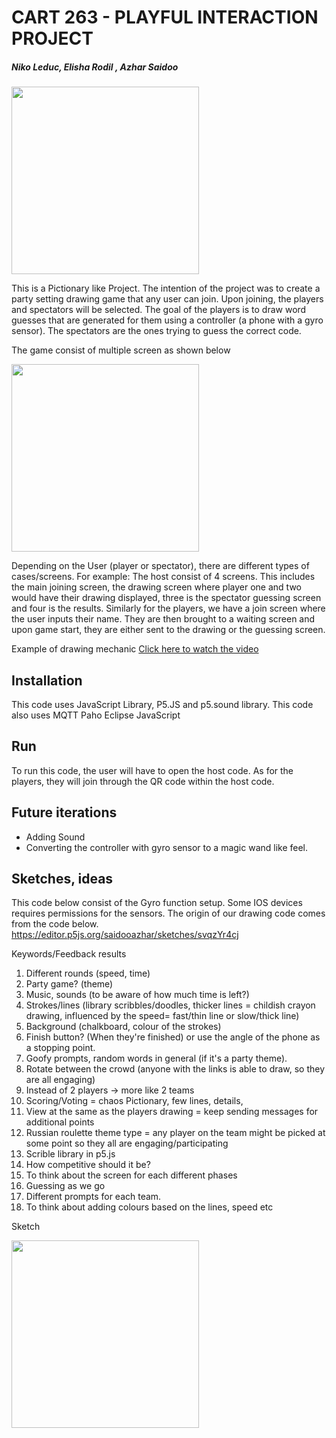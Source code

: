 # CART 263 - PLAYFUL INTERACTION PROJECT
##### Niko Leduc, Elisha Rodil , Azhar Saidoo 

<img src="https://user-images.githubusercontent.com/122397561/231932962-7dfe1411-aa6a-48ec-b7d5-c72c0e92a065.png" height="300">

This is a Pictionary like Project. The intention of the project was to create a party setting drawing game that any user can join. Upon joining, the players and spectators will be selected. The goal of the players is to draw word guesses that are generated for them using a controller (a phone with a gyro sensor). The spectators are the ones trying to guess the correct code.


The game consist of multiple screen as shown below

<img src="https://user-images.githubusercontent.com/122397561/231930284-c8300baa-b339-4c44-8994-cea2e967e000.jpg" height="300">


Depending on the User (player or spectator), there are different types of cases/screens.
For example:
The host consist of 4 screens. This includes the main joining screen, the drawing screen where player one and two would have their drawing displayed, three is the spectator guessing screen and four is the results.
Similarly for the players, we have a join screen where the user inputs their name. They are then brought to a waiting screen and upon game start, they are either sent to the drawing or the guessing screen.

Example of drawing mechanic
[Click here to watch the video](https://www.youtube.com/watch?v=44UndOePcPA)




## Installation
This code uses JavaScript Library, P5.JS and p5.sound library.
This code also uses MQTT Paho Eclipse JavaScript

## Run
To run this code, the user will have to open the host code.
As for the players, they will join through the QR code within the host code.

## Future iterations
- Adding Sound
- Converting the controller with gyro sensor to a magic wand like feel.

## Sketches, ideas

This code below consist of the Gyro function setup. Some IOS devices requires permissions for the sensors. The origin of our drawing code comes from the code below.
https://editor.p5js.org/saidooazhar/sketches/svqzYr4cj

Keywords/Feedback results
1. Different rounds (speed, time)
2. Party game? (theme)
3. Music, sounds (to be aware of how much time is left?)
4. Strokes/lines (library scribbles/doodles, thicker lines = childish crayon drawing, influenced by 
the speed= fast/thin line or slow/thick line)
5. Background (chalkboard, colour of the strokes)
6. Finish button? (When they're finished) or use the angle of the phone as a stopping point.
7. Goofy prompts, random words in general (if it's a party theme).
8. Rotate between the crowd (anyone with the links is able to draw, so they are all engaging)
9. Instead of 2 players -> more like 2 teams
10. Scoring/Voting = chaos Pictionary, few lines, details,
11. View at the same as the players drawing = keep sending messages for additional points
12. Russian roulette theme type = any player on the team might be picked at some point so they all 
are engaging/participating
13. Scrible library in p5.js
14. How competitive should it be?
15. To think about the screen for each different phases
16. Guessing as we go
17. Different prompts for each team.
18. To think about adding colours based on the lines, speed etc

Sketch

<img src="https://user-images.githubusercontent.com/122397561/231935274-f033e0fc-e776-4c5c-8f6e-2486331c327e.jpg" height="300">
